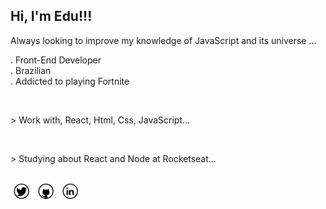 <h2>Hi, I'm Edu!!!</h2>
<p>Always looking to improve my knowledge of JavaScript and its universe ...</p>
<p>
  . Front-End Developer
  <br>
  . Brazilian
  <br>
  . Addicted to playing Fortnite
</p>
<br>
<p>
  > Work with, React, Html, Css, JavaScript...
</p>
<br>
<p>
 > Studying about React and Node at Rocketseat...
</p>
<br>
<nav>
  <a href="" style><img style="width:25px;margin:0 5px;" src="https://github.com/eduardonk9999/eduardonk9999/blob/master/assets/twitter_icon-icons.com_65436.png"></a>
  <a href=""><img style="width:25px;margin:0 5px;" src="https://github.com/eduardonk9999/eduardonk9999/blob/master/assets/github_icon-icons.com_65450.png"></a>
  <a href=""><img style="width:25px;margin:0 5px;" src="https://github.com/eduardonk9999/eduardonk9999/blob/master/assets/linkedin_icon-icons.com_65439.png"></a>
</nav>